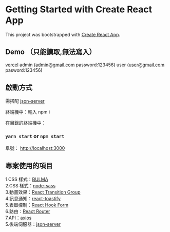 # Getting Started with Create React App

This project was bootstrapped with [Create React App](https://github.com/facebook/create-react-app).

## Demo （只能讀取,無法寫入）
[vercel](https://react-store-bb2567.vercel.app/)
admin (admin@gmail.com password:123456)
user (user@gmail.com pasword:123456)


## 啟動方式
需搭配 [json-server](https://github.com/bb2567/React-store-API)

終端機中：輸入 npm i

在目錄的終端機中：
### `yarn start` or `npm start`

阜號： [http://localhost:3000](http://localhost:3000)

## 專案使用的項目

1.CSS 樣式：[BULMA](https://bulma.io/)  
2.CSS 樣式：[node-sass](https://www.npmjs.com/package/node-sass)   
3.動畫效果：[React Transition Group](https://reactcommunity.org/react-transition-group/)   
4.訊息通知：[react-toastify ](https://fkhadra.github.io/react-toastify/introduction/)  
5.表單控制：[React Hook Form](https://react-hook-form.com/)  
6.路由：[React Router](https://reactrouter.com/)  
7.API：[axios](https://github.com/axios/axios)  
5.後端伺服器：[json-server](https://github.com/typicode/json-server)  
